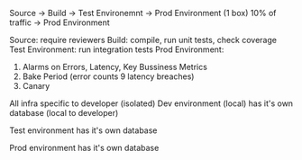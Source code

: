 Source -> 
Build -> 
Test Environemnt -> 
Prod Environment (1 box) 10% of traffic -> 
Prod Environment


Source: require reviewers
Build: compile, run unit tests, check coverage
Test Environment: run integration tests
Prod Environment: 

1) Alarms on Errors, Latency, Key Bussiness Metrics
2) Bake Period (error counts 9 latency breaches)
3) Canary




All infra specific to developer (isolated)
Dev environment (local) has it's own database (local to developer)

Test environment has it's own database

Prod environment has it's own database
